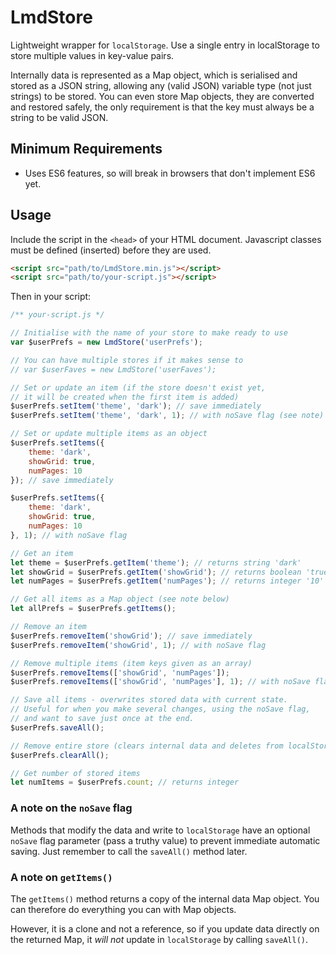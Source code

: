 
# LmdStore

Lightweight wrapper for `localStorage`. Use a single entry in localStorage to store multiple values in key-value pairs.

Internally data is represented as a Map object, which is serialised and stored as a JSON string, allowing any (valid JSON) variable type (not just strings) to be stored. You can even store Map objects, they are converted and restored safely, the only requirement is that the key must always be a string to be valid JSON.

## Minimum Requirements

- Uses ES6 features, so will break in browsers that don't implement ES6 yet.

## Usage

Include the script in the `<head>` of your HTML document. Javascript classes must be defined (inserted) before they are used.

```html
<script src="path/to/LmdStore.min.js"></script>
<script src="path/to/your-script.js"></script>
```

Then in your script:

```javascript
/** your-script.js */

// Initialise with the name of your store to make ready to use
var $userPrefs = new LmdStore('userPrefs');

// You can have multiple stores if it makes sense to
// var $userFaves = new LmdStore('userFaves');

// Set or update an item (if the store doesn't exist yet, 
// it will be created when the first item is added)
$userPrefs.setItem('theme', 'dark'); // save immediately
$userPrefs.setItem('theme', 'dark', 1); // with noSave flag (see note)

// Set or update multiple items as an object
$userPrefs.setItems({
    theme: 'dark',
    showGrid: true,
    numPages: 10
}); // save immediately

$userPrefs.setItems({
    theme: 'dark',
    showGrid: true,
    numPages: 10
}, 1); // with noSave flag

// Get an item
let theme = $userPrefs.getItem('theme'); // returns string 'dark'
let showGrid = $userPrefs.getItem('showGrid'); // returns boolean 'true'
let numPages = $userPrefs.getItem('numPages'); // returns integer '10'

// Get all items as a Map object (see note below)
let allPrefs = $userPrefs.getItems();

// Remove an item
$userPrefs.removeItem('showGrid'); // save immediately
$userPrefs.removeItem('showGrid', 1); // with noSave flag

// Remove multiple items (item keys given as an array)
$userPrefs.removeItems(['showGrid', 'numPages']);
$userPrefs.removeItems(['showGrid', 'numPages'], 1); // with noSave flag

// Save all items - overwrites stored data with current state.
// Useful for when you make several changes, using the noSave flag, 
// and want to save just once at the end.
$userPrefs.saveAll();

// Remove entire store (clears internal data and deletes from localStorage)
$userPrefs.clearAll();

// Get number of stored items
let numItems = $userPrefs.count; // returns integer
```

### A note on the `noSave` flag

Methods that modify the data and write to `localStorage` have an optional `noSave` flag parameter (pass a truthy value) to prevent immediate automatic saving. Just remember to call the `saveAll()` method later.

### A note on `getItems()`

The `getItems()` method returns a copy of the internal data Map object. You can therefore do everything you can with Map objects.

However, it is a clone and not a reference, so if you update data directly on the returned Map, it *will not* update in `localStorage` by calling `saveAll()`.
